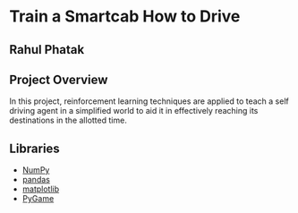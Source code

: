 # Train a Smartcab How to Drive

## Rahul Phatak

## Project Overview
In this project, reinforcement learning techniques are applied to teach a self driving agent in a simplified world to aid it in effectively reaching its destinations in the allotted time. 

## Libraries
- [NumPy](http://www.numpy.org/)
- [pandas](http://pandas.pydata.org/)
- [matplotlib](http://matplotlib.org/)
- [PyGame](http://pygame.org/)